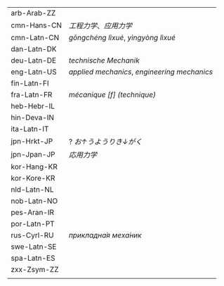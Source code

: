 | | |
|-|-|
| arb-Arab-ZZ |  |
| cmn-Hans-CN | _工程力学_、_应用力学_ |
| cmn-Latn-CN | _gōngchéng lìxué_, _yìngyòng lìxué_ |
| dan-Latn-DK |  |
| deu-Latn-DE | _technische Mechanik_ |
| eng-Latn-US | _applied mechanics_, _engineering mechanics_ |
| fin-Latn-FI |  |
| fra-Latn-FR | _mécanique [f] (technique)_ |
| heb-Hebr-IL |  |
| hin-Deva-IN |  |
| ita-Latn-IT |  |
| jpn-Hrkt-JP | ? _お↑うようりき↓がく_ |
| jpn-Jpan-JP | _応用力学_ |
| kor-Hang-KR |  |
| kor-Kore-KR |  |
| nld-Latn-NL |  |
| nob-Latn-NO |  |
| pes-Aran-IR |  |
| por-Latn-PT |  |
| rus-Cyrl-RU | _прикладна́я меха́ник_ |
| swe-Latn-SE |  |
| spa-Latn-ES |  |
| zxx-Zsym-ZZ |  |
|  |  |
